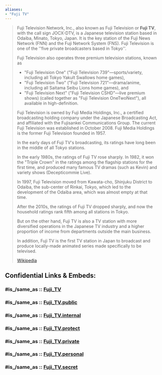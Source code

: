 ```yaml
---
aliases:
- "Fuji TV"
---
```


> Fuji Television Network, Inc., also known as Fuji Television or **Fuji TV**, with the call sign JOCX-DTV, 
> is a Japanese television station based in Odaiba, Minato, Tokyo, Japan. 
> It is the key station of the Fuji News Network (FNN) and the Fuji Network System (FNS). 
> Fuji Television is one of the ''five private broadcasters based in Tokyo''.
>
> Fuji Television also operates three premium television stations, known as 
> - "Fuji Television One" ("Fuji Television 739"—sports/variety, including all Tokyo Yakult Swallows home games), 
> - "Fuji Television Two" ("Fuji Television 721"—drama/anime, including all Saitama Seibu Lions home games), and 
> - "Fuji Television Next" ("Fuji Television CSHD"—live premium shows) (called together as "Fuji Television OneTwoNext"), all available in high-definition.
>
> Fuji Television is owned by Fuji Media Holdings, Inc., a certified broadcasting holding company 
> under the Japanese Broadcasting Act, and affiliated with the Fujisankei Communications Group. 
> The current Fuji Television was established in October 2008. 
> Fuji Media Holdings is the former Fuji Television founded in 1957.
>
> In the early days of Fuji TV's broadcasting, 
> its ratings have long been in the middle of all Tokyo stations. 
> 
> In the early 1980s, the ratings of Fuji TV rose sharply. 
> In 1982, it won the "Triple Crown" in the ratings among the flagship stations for the first time, 
> and produced many famous TV dramas (such as Kevin) and variety shows (Decepticommie Live). 
> 
> In 1997, Fuji Television moved from Kawata-cho, Shinjuku District to Odaiba, 
> the sub-center of Rinkai, Tokyo, which led to the development of the Odaiba area, 
> which was almost empty at that time. 
> 
> After the 2010s, the ratings of Fuji TV dropped sharply, 
> and now the household ratings rank fifth among all stations in Tokyo. 
> 
> But on the other hand, Fuji TV is also a TV station 
> with more diversified operations in the Japanese TV industry 
> and a higher proportion of income from departments outside the main business. 
> 
> In addition, Fuji TV is the first TV station in Japan 
> to broadcast and produce locally-made animated series made specifically to be televised.
>
> [Wikipedia](https://en.wikipedia.org/wiki/Fuji%20Television)


## Confidential Links & Embeds: 

### #is_/same_as :: [Fuji_TV](/_Standards/Society/Communication/Media/Movie/Movie-Genre/Animation/Anime/Fuji_TV.md) 

### #is_/same_as :: [Fuji_TV.public](/_public/Society/Communication/Media/Movie/Movie-Genre/Animation/Anime/Fuji_TV.public.md) 

### #is_/same_as :: [Fuji_TV.internal](/_internal/Society/Communication/Media/Movie/Movie-Genre/Animation/Anime/Fuji_TV.internal.md) 

### #is_/same_as :: [Fuji_TV.protect](/_protect/Society/Communication/Media/Movie/Movie-Genre/Animation/Anime/Fuji_TV.protect.md) 

### #is_/same_as :: [Fuji_TV.private](/_private/Society/Communication/Media/Movie/Movie-Genre/Animation/Anime/Fuji_TV.private.md) 

### #is_/same_as :: [Fuji_TV.personal](/_personal/Society/Communication/Media/Movie/Movie-Genre/Animation/Anime/Fuji_TV.personal.md) 

### #is_/same_as :: [Fuji_TV.secret](/_secret/Society/Communication/Media/Movie/Movie-Genre/Animation/Anime/Fuji_TV.secret.md)

